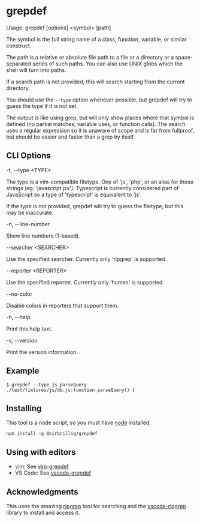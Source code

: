 # grepdef

Usage: grepdef [options] &lt;symbol&gt; [path]

The symbol is the full string name of a class, function, variable, or similar construct.

The path is a relative or absolute file path to a file or a directory or a space-separated series of such paths. You can also use UNIX globs which the shell will turn into paths.

If a search path is not provided, this will search starting from the current directory.

You should use the `--type` option whenever possible, but grepdef will try to guess the type if it is not set.

The output is like using grep, but will only show places where that symbol is defined (no partial matches, variable uses, or function calls). The search uses a regular expression so it is unaware of scope and is far from fullproof, but should be easier and faster than a grep by itself.

## CLI Options

-t, --type &lt;TYPE&gt;

The type is a vim-compatible filetype. One of 'js', 'php', or an alias for those strings (eg: 'javascript.jsx'). Typescript is currently considered part of JavaScript so a type of 'typescript' is equivalent to 'js'.

If the type is not provided, grepdef will try to guess the filetype, but this may be inaccurate.

-n, --line-number

Show line numbers (1-based).

--searcher &lt;SEARCHER&gt;

Use the specified searcher. Currently only 'ripgrep' is supported.

--reporter &lt;REPORTER&gt;

Use the specified reporter. Currently only 'human' is supported.

--no-color

Disable colors in reporters that support them.

-h, --help

Print this help text.

-v, --version

Print the version information.

## Example

```
$ grepdef --type js parseQuery
./test/fixtures/js/db.js:function parseQuery() {
```

## Installing

This tool is a node script, so you must have [node](https://nodejs.org/en/) installed.

```
npm install -g @sirbrillig/grepdef
```

## Using with editors

- vim: See [vim-grepdef](https://github.com/sirbrillig/vim-grepdef)
- VS Code: See [vscode-grepdef](https://github.com/sirbrillig/vscode-grepdef)


## Acknowledgments

This uses the amazing [ripgrep](https://github.com/BurntSushi/ripgrep) tool for searching and the [vscode-ripgrep](https://github.com/microsoft/vscode-ripgrep) library to install and access it.

